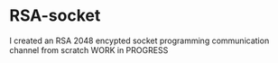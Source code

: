 # RSA-socket
I created an RSA 2048 encypted socket programming communication channel from scratch
WORK in PROGRESS
